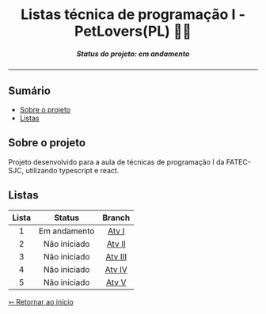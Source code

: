 <h1 align="center">Listas técnica de programação I - PetLovers(PL) 🐶🐱</h1>
<H5 align="center"> Status do projeto: em andamento</H5>

<hr> 

## Sumário

- [Sobre o projeto](#Sobre-o-projeto)
- [Listas](#Listas)


## Sobre o projeto

Projeto desenvolvido para a aula de técnicas de programação I da FATEC-SJC, utilizando typescript e react.


## Listas

| Lista | Status | Branch |
|:-----:|:----------:|:---------:|
| 1 | Em andamento | [Atv I](https://github.com/SBittencourt/ListaPL---tecnicas-I/tree/AtvI)  |
| 2 | Não iniciado | [Atv II](https://github.com/SBittencourt/ListaPL---tecnicas-I/tree/AtvII) |  
| 3 | Não iniciado | [Atv III](https://github.com/SBittencourt/ListaPL---tecnicas-I/tree/AtvIII) | 
| 4 | Não iniciado | [Atv IV](https://github.com/SBittencourt/ListaPL---tecnicas-I/tree/AtvIV) |
| 5 | Não iniciado | [Atv V](https://github.com/SBittencourt/ListaPL---tecnicas-I/tree/AtvV) |


[➳ Retornar ao início](#Sumário)
